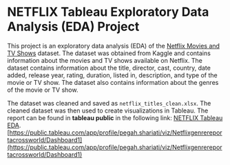 # NETFLIX Tableau Exploratory Data Analysis (EDA) Project
This project is an exploratory data analysis (EDA) of the [Netflix Movies and TV Shows](https://www.kaggle.com/datasets/shivamb/netflix-shows/data) dataset.
The dataset was obtained from Kaggle and contains information about the movies and TV shows available on Netflix. The dataset contains information about the title, director, cast, country, date added, release year, rating, duration, listed in, description, and type of the movie or TV show. The dataset also contains information about the genres of the movie or TV show.

The dataset was cleaned and saved as `netflix_titles_clean.xlsx`. The cleaned dataset was then used to create visualizations in Tableau. The report can be found in __tableau public__ in the following link: [NETFLIX Tableau EDA](https://public.tableau.com/app/profile/rafael.lopez/viz/NETFLIXTableauEDA/NETFLIXTableauEDA).
[https://public.tableau.com/app/profile/pegah.shariati/viz/Netflixgenrereportacrossworld/Dashboard1](https://public.tableau.com/app/profile/pegah.shariati/viz/Netflixgenrereportacrossworld/Dashboard1)